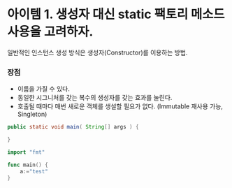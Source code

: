 # 아이템 1. 생성자 대신 static 팩토리 메소드 사용을 고려하자.

일반적인 인스턴스 생성 방식은 생성자(Constructor)를 이용하는 방법.

### 장점
* 이름을 가질 수 있다.
* 동일한 시그니처를 갖는 복수의 생성자를 갖는 효과를 눌린다.
* 호출될 때마다 매번 새로운 객체를 생설할 필요가 없다.
(Immutable 재사용 가능, Singleton)




```java 
public static void main( String[] args ) {

}
```

```go
import "fmt"

func main() {
    a:="test"
}
```


